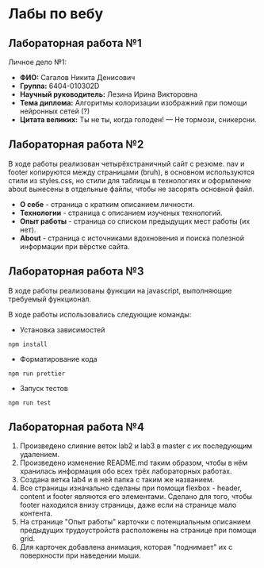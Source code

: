 # Лабы по вебу

## Лабораторная работа №1

Личное дело №1:
- **ФИО:** Сагалов Никита Денисович
- **Группа:** 6404-010302D
- **Научный руководитель:** Лезина Ирина Викторовна
- **Тема диплома:** Алгоритмы колоризации изображний при помощи нейронных сетей (?)
- **Цитата великих:** Ты не ты, когда голоден! — Не тормози, сникерсни.

## Лабораторная работа №2

В ходе работы реализован четырёхстраничный сайт с резюме. nav и footer копируются между страницами (bruh), в основном используются стили из styles.css, но стили для таблицы в технологиях и оформление about вынесены в отдельные файлы, чтобы не засорять основной файл.

- **О себе** - страница с кратким описанием личности.
- **Технологии** - страница с описанием изученых технологий.
- **Опыт работы** - страница со списком предыдущих мест работы (их нет).
- **About** - страница с источниками вдохновения и поиска полезной информации при вёрстке сайта.

## Лабораторная работа №3

В ходе работы реализованы функции на javascript, выполняющие требуемый функционал.

В ходе работы использовались следующие команды:
- Установка зависимостей
```
npm install 
```
- Форматирование кода
```
npm run prettier
```
- Запуск тестов
```
npm run test
```

## Лабораторная работа №4

1) Произведено слияние веток lab2 и lab3 в master с их последующим удалением.
2) Произведено изменение README.md таким образом, чтобы в нём хранилась информация обо всех трёх лабораторных работах.
3) Создана ветка lab4 и в ней папка с таким же названием.
4) Все страницы изначально сделаны при помощи flexbox - header, content и footer являются его элементами. Сделано для того, чтобы footer находился внизу страницы, даже если на странице мало контента.
5) На странице "Опыт работы" карточки с потенциальным описанием предыдущих трудоустройств расположены на странице при помощи grid.
6) Для карточек добавлена анимация, которая "поднимает" их с поверхности при наведении мыши.